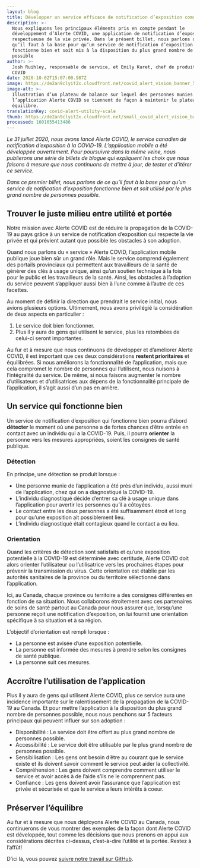 ```yaml
---
layout: blog
title: Développer un service efficace de notification d’exposition comme Alerte COVID
description: >-
  Nous expliquons les principaux éléments pris en compte pendant le
  développement d’Alerte COVID, une application de notification d’exposition
  respectueuse de la vie privée. Dans le présent billet, nous parlons de ce
  qu’il faut à la base pour qu’un service de notification d’exposition
  fonctionne bien et soit mis à la disposition du plus grand nombre de personnes
  possible
author: >-
  Josh Ruihley, responsable de service, et Emily Kuret, chef de produit – Alerte
  COVID
date: 2020-10-02T15:07:00.987Z
image: https://de2an9clyit2x.cloudfront.net/covid_alert_vision_banner_5a8a8a87f1.jpg
image-alt: >-
  Illustration d’un plateau de balance sur lequel des personnes munies de
  l’application Alerte COVID se tiennent de façon à maintenir le plateau en
  équilibre.
translationKey: covid-alert-utility-scale
thumb: https://de2an9clyit2x.cloudfront.net/small_covid_alert_vision_banner_5a8a8a87f1.jpg
processed: 1601655413486
---
```

*Le 31 juillet 2020, nous avons lancé Alerte COVID, le service canadien de notification d’exposition à la COVID-19. L’application mobile a été développée ouvertement. Pour poursuivre dans la même veine, nous publierons une série de billets de blogue qui expliquent les choix que nous faisons à mesure que nous continuons de mettre à jour, de tester et d’itérer ce service.* 

*Dans ce premier billet, nous parlons de ce qu’il faut à la base pour qu’un service de notification d’exposition fonctionne bien et soit utilisé par le plus grand nombre de personnes possible.*
## Trouver le juste milieu entre utilité et portée
Notre mission avec Alerte COVID est de réduire la propagation de la COVID-19 au pays grâce à un service de notification d’exposition qui respecte la vie privée et qui prévient autant que possible les obstacles à son adoption. 

Quand nous parlons du « service » Alerte COVID, l’application mobile publique joue bien sûr un grand rôle. Mais le service comprend également des portails provinciaux qui permettent aux travailleurs de la santé de générer des clés à usage unique, ainsi qu’un soutien technique à la fois pour le public et les travailleurs de la santé. Ainsi, les obstacles à l’adoption du service peuvent s’appliquer aussi bien à l’une comme à l’autre de ces facettes.

Au moment de définir la direction que prendrait le service initial, nous avions plusieurs options. Ultimement, nous avons privilégié la considération de deux aspects en particulier :

1. Le service doit bien fonctionner.
2. Plus il y aura de gens qui utilisent le service, plus les retombées de celui-ci seront importantes.

Au fur et à mesure que nous continuons de développer et d’améliorer Alerte COVID, il est important que ces deux considérations **restent prioritaires** et équilibrées. Si nous améliorons la fonctionnalité de l’application, mais que cela compromet le nombre de personnes qui l’utilisent, nous nuisons à l’intégralité du service. De même, si nous faisons augmenter le nombre d’utilisateurs et d’utilisatrices aux dépens de la fonctionnalité principale de l’application, il s’agit aussi d’un pas en arrière.

## Un service qui fonctionne bien

Un service de notification d’exposition qui fonctionne bien pourra d’abord **détecter** le moment où une personne a de fortes chances d’être entrée en contact avec un individu qui a la COVID-19. Puis, il pourra **orienter** la personne vers les mesures appropriées, soient les consignes de santé publique. 
### Détection
En principe, une détection se produit lorsque :

* Une personne munie de l’application a été près d’un individu, aussi muni de l’application, chez qui on a diagnostiqué la COVID-19.
* L’individu diagnostiqué décide d’entrer sa clé à usage unique dans l’application pour avertir les personnes qu’il a côtoyées.
* Le contact entre les deux personnes a été suffisamment étroit et long pour qu’une exposition ait possiblement lieu.
* L’individu diagnostiqué était contagieux quand le contact a eu lieu.

### Orientation
Quand les critères de détection sont satisfaits et qu’une exposition potentielle à la COVID-19 est déterminée avec certitude, Alerte COVID doit alors orienter l’utilisateur ou l’utilisatrice vers les prochaines étapes pour prévenir la transmission du virus. Cette orientation est établie par les autorités sanitaires de la province ou du territoire sélectionné dans l’application. 

Ici, au Canada, chaque province ou territoire a des consignes différentes en fonction de sa situation. Nous collaborons étroitement avec ces partenaires de soins de santé partout au Canada pour nous assurer que, lorsqu’une personne reçoit une notification d’exposition, on lui fournit une orientation spécifique à sa situation et à sa région.

L’objectif d’orientation est rempli lorsque :

* La personne est avisée d’une exposition potentielle.
* La personne est informée des mesures à prendre selon les consignes de santé publique.
* La personne suit ces mesures.

## Accroître l’utilisation de l’application
Plus il y aura de gens qui utilisent Alerte COVID, plus ce service aura une incidence importante sur le ralentissement de la propagation de la COVID-19 au Canada. Et pour mettre l’application à la disposition du plus grand nombre de personnes possible, nous nous penchons sur 5 facteurs principaux qui peuvent influer sur son adoption : 

* Disponibilité : Le service doit être offert au plus grand nombre de personnes possible.
* Accessibilité : Le service doit être utilisable par le plus grand nombre de personnes possible.
* Sensibilisation : Les gens ont besoin d’être au courant que le service existe et ils doivent savoir comment le service peut aider la collectivité.
* Compréhension : Les gens doivent comprendre comment utiliser le service et avoir accès à de l’aide s’ils ne le comprennent pas.
* Confiance : Les gens doivent avoir l’assurance que l’application est privée et sécurisée et que le service a leurs intérêts à coeur.

## Préserver l’équilibre

Au fur et à mesure que nous déployons Alerte COVID au Canada, nous continuerons de vous montrer des exemples de la façon dont Alerte COVID est développée, tout comme les décisions que nous prenons en appui aux considérations décrites ci-dessus, c’est-à-dire l’utilité et la portée. Restez à l’affût!

D’ici là, vous pouvez [suivre notre travail sur GitHub](https://github.com/cds-snc/covid-alert-app).

